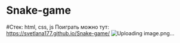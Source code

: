 # Snake-game
#Стек: html, css, js Поиграть можно тут: https://svetlana177.github.io/Snake-game/
![Uploading image.png…]()


